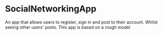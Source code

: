 # SocialNetworkingApp
An app that allows users to register, sign in and post to their account. Whilst seeing other users' posts.
This app is based on a rough model 
